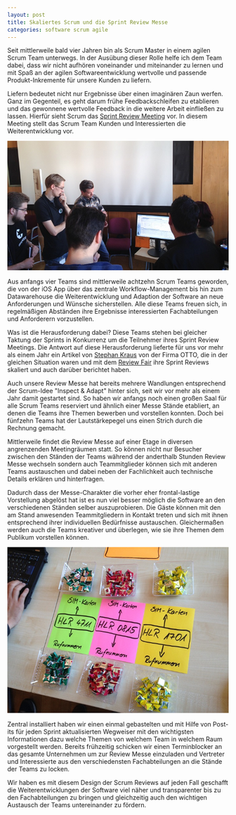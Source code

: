 ```yaml
---
layout: post
title: Skaliertes Scrum und die Sprint Review Messe
categories: software scrum agile
---
```


Seit mittlerweile bald vier Jahren bin als Scrum Master in einem agilen Scrum Team unterwegs. In der Ausübung dieser Rolle helfe ich dem Team dabei, dass wir nicht aufhören voneinander und miteinander zu lernen und mit Spaß an der agilen Softwareentwicklung wertvolle und passende Produkt-Inkremente für unsere Kunden zu liefern.

Liefern bedeutet nicht nur Ergebnisse über einen imaginären Zaun werfen. Ganz im Gegenteil, es geht darum frühe Feedbackschleifen zu etablieren und das gewonnene wertvolle Feedback in die weitere Arbeit einfließen zu lassen. Hierfür sieht Scrum das [Sprint Review Meeting](http://www.scrumguides.org/scrum-guide.html#events-review) vor. In diesem Meeting stellt das Scrum Team Kunden und Interessierten die Weiterentwicklung vor.

![Präsentation am Stand](/images/2016-04-24/001.jpg)

Aus anfangs vier Teams sind mittlerweile achtzehn Scrum Teams geworden, die von der iOS App über das zentrale Workflow-Management bis hin zum Datawarehouse die Weiterentwicklung und Adaption der Software an neue Anforderungen und Wünsche sicherstellen. Alle diese Teams freuen sich, in regelmäßigen Abständen ihre Ergebnisse interessierten Fachabteilungen und Anforderern vorzustellen.

Was ist die Herausforderung dabei? Diese Teams stehen bei gleicher Taktung der Sprints in Konkurrenz um die Teilnehmer ihres Sprint Review Meetings. Die Antwort auf diese Herausforderung lieferte für uns vor mehr als einem Jahr ein Artikel von [Stephan Kraus](https://www.scrumalliance.org/community/profile/skraus6/) von der Firma OTTO, die in der gleichen Situation waren und mit dem [Review Fair](https://www.scrumalliance.org/community/articles/2013/january/scaling-the-sprint-review-the-fair) ihre Sprint Reviews skaliert und auch darüber berichtet haben.

Auch unsere Review Messe hat bereits mehrere Wandlungen entsprechend der Scrum-Idee "Inspect & Adapt" hinter sich, seit wir vor mehr als einem Jahr damit gestartet sind. So haben wir anfangs noch einen großen Saal für alle Scrum Teams reserviert und ähnlich einer Messe Stände etabliert, an denen die Teams ihre Themen bewerben und vorstellen konnten. Doch bei fünfzehn Teams hat der Lautstärkepegel uns einen Strich durch die Rechnung gemacht.

Mittlerweile findet die Review Messe auf einer Etage in diversen angrenzenden Meetingräumen statt. So können nicht nur Besucher zwischen den Ständen der Teams während der anderthalb Stunden Review Messe wechseln sondern auch Teammitglieder können sich mit anderen Teams austauschen und dabei neben der Fachlichkeit auch technische Details erklären und hinterfragen.

Dadurch dass der Messe-Charakter die vorher eher frontal-lastige Vorstellung abgelöst hat ist es nun viel besser möglich die Software an den verschiedenen Ständen selber auszuprobieren. Die Gäste können mit den am Stand anwesenden Teammitgliedern in Kontakt treten und sich mit ihnen entsprechend ihrer individuellen Bedürfnisse austauschen. Gleichermaßen werden auch die Teams kreativer und überlegen, wie sie ihre Themen dem Publikum vorstellen können.

![Auch so kann man Software erklären...](/images/2016-04-24/002.jpg)

Zentral installiert haben wir einen einmal gebastelten und mit Hilfe von Post-its für jeden Sprint aktualisierten Wegweiser mit den wichtigsten Informationen dazu welche Themen von welchem Team in welchem Raum vorgestellt werden. Bereits frühzeitig schicken wir einen Terminblocker an das gesamte Unternehmen um zur Review Messe einzuladen und Vertreter und Interessierte aus den verschiedensten Fachabteilungen an die Stände der Teams zu locken.

Wir haben es mit diesem Design der Scrum Reviews auf jeden Fall geschafft die Weiterentwicklungen der Software viel näher und transparenter bis zu den Fachabteilungen zu bringen und gleichzeitig auch den wichtigen Austausch der Teams untereinander zu fördern.
